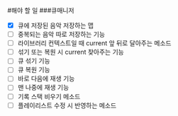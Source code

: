 #해야 할 일
###큐매니저
- [x] 큐에 저장된 음악 저장하는 맵
- [ ] 중복되는 음악 따로 저장하는 기능
- [ ] 라이브러리 컨텍스트일 때 current 앞 뒤로 달아주는 메소드
- [ ] 섞기 또는 복원 시 current 찾아주는 기능
- [ ] 큐 섞기 기능
- [ ] 큐 복원 기능
- [ ] 바로 다음에 재생 기능
- [ ] 맨 나중에 재생 기능
- [ ] 기록 스택 비우기 메소드
- [ ] 플레이리스트 수정 시 반영하는 메소드